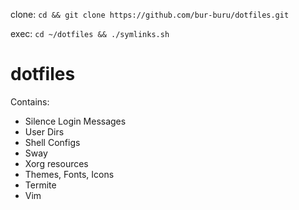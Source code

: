 <p>clone: <code>cd && git clone https://github.com/bur-buru/dotfiles.git</code><br></p>
<p>exec: <code>cd ~/dotfiles && ./symlinks.sh</code></p>

<h1>dotfiles</h1>
<p>Contains: </p>
  <ul>
    <li>Silence Login Messages</li>
    <li>User Dirs</li>
    <li>Shell Configs</li>
    <li>Sway</li>
    <li>Xorg resources</li>
    <li>Themes, Fonts, Icons</li>
    <li>Termite</li>
    <li>Vim</li>
  </ul>